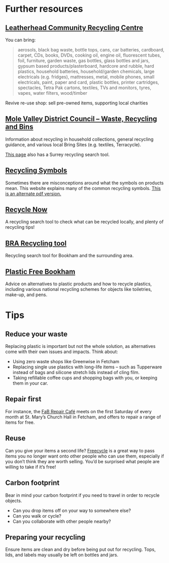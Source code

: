 # Further resources

## [Leatherhead Community Recycling Centre](https://www.surreycc.gov.uk/waste-and-recycling/community-recycling-centres/leatherhead#can)

You can bring:

> aerosols, black bag waste, bottle tops, cans, car batteries, cardboard, carpet, CDs, books, DVDs, cooking oil, engine oil, fluorescent tubes, foil, furniture, garden waste, gas bottles, glass bottles and jars, gypsum based products/plasterboard, hardcore and rubble, hard plastics, household batteries, household/garden chemicals, large electricals (e.g. fridges), mattresses, metal, mobile phones, small electricals, paint, paper and card, plastic bottles, printer cartridges, spectacles, Tetra Pak cartons, textiles, TVs and monitors, tyres, vapes, water filters, wood/timber

Revive re-use shop: sell pre-owned items, supporting local charities

## [Mole Valley District Council – Waste, Recycling and Bins](https://www.molevalley.gov.uk/waste-recycling/)

Information about recycling in household collections, general recycling guidance, and various local Bring Sites (e.g. textiles, Terracycle).

[This page](https://www.molevalley.gov.uk/waste-recycling/what-do-i-do-with-search-tool/) also has a Surrey recycling search tool.

## [Recycling Symbols](https://www.recyclenow.com/how-to-recycle/recycling-symbols)

Sometimes there are misconceptions around what the symbols on products mean.  This website explains many of the common recycling symbols.
[This is an alternate pdf version.](https://digitalcontent.api.tesco.com/v2/media/ghs-mktg/9aead218-4f5d-4879-8b9d-eea66280f657/TESCO-4R-Recycling+explained.pdf?icid=4rs_zone_recycling_symbols)

## [Recycle Now](https://www.recyclenow.com/)

A recycling search tool to check what can be recycled locally, and plenty of recycling tips!

## [BRA Recycling tool](https://recycle.bookhamresidents.org.uk/)

Recycling search tool for Bookham and the surrounding area.

## [Plastic Free Bookham](https://plasticfreebookham.blogspot.com/)

Advice on alternatives to plastic products and how to recycle plastics, including various national recycling schemes for objects like toiletries, make-up, and pens.

# Tips

## Reduce your waste

Replacing plastic is important but not the whole solution, as alternatives come with their own issues and impacts.  Think about:
- Using zero waste shops like Greenwise in Fetcham
- Replacing single use plastics with long-life items – such as Tupperware instead of bags and silicone stretch lids instead of cling film.
- Taking refillable coffee cups and shopping bags with you, or keeping them in your car.

## Repair first

For instance, the [FaB Repair Café](https://fetchamandbookhamrepaircafe.com/) meets on the first Saturday of every month at St. Mary’s Church Hall in Fetcham, and offers to repair a range of items for free.

## Reuse

Can you give your items a second life?  [Freecycle](https://www.freecycle.org/) is a great way to pass items you no longer want onto other people who can use them, especially if you don’t think they are worth selling.  You’d be surprised what people are willing to take if it’s free!

## Carbon footprint

Bear in mind your carbon footprint if you need to travel in order to recycle objects.
- Can you drop items off on your way to somewhere else?
- Can you walk or cycle?
- Can you collaborate with other people nearby?

## Preparing your recycling

Ensure items are clean and dry before being put out for recycling.  Tops, lids, and labels may usually be left on bottles and jars.
